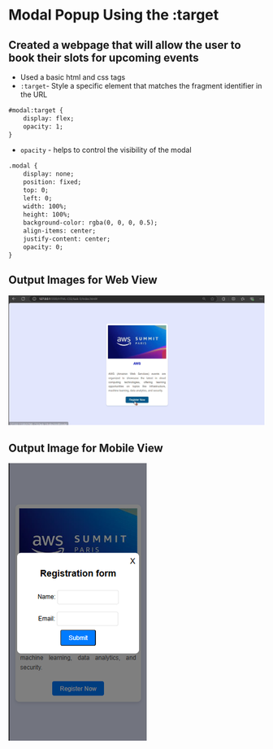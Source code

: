 # Modal Popup Using the :target

## Created a webpage that will allow the user to book their slots for upcoming events

- Used a basic html and css tags 
- `:target`- Style a specific element that matches the fragment identifier in the URL
```
#modal:target {
    display: flex;
    opacity: 1;
}
```

- `opacity` - helps to control the visibility of the modal 
```
.modal {
    display: none;
    position: fixed;
    top: 0;
    left: 0;
    width: 100%;
    height: 100%;
    background-color: rgba(0, 0, 0, 0.5);
    align-items: center;
    justify-content: center;
    opacity: 0;
}
```

## Output Images for Web View
![alt text](./assests/Output.gif)

## Output Image for Mobile View
![alt text](./assests/image.png)